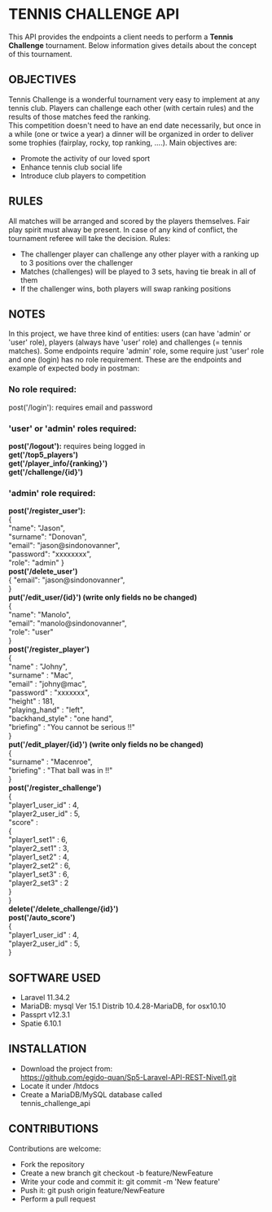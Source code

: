# TENNIS CHALLENGE API

This API provides the endpoints a client needs to perform a **Tennis Challenge** tournament. Below information gives details about the concept of this tournament.

## OBJECTIVES

Tennis Challenge is a wonderful tournament very easy to implement at any tennis club. Players can challenge each other
(with certain rules) and the results of those matches feed the ranking.                  
This competition doesn't need to have an end date necessarily, but once in a while (one or twice a year) a dinner will
be organized in order to deliver some trophies (fairplay, rocky, top ranking, ....). Main objectives are:
- Promote the activity of our loved sport
- Enhance tennis club social life             
- Introduce club players to competition


## RULES

All matches will be arranged and scored by the players themselves. Fair play spirit must alway be present.
In case of any kind of conflict, the tournament referee will take the decision. Rules:
- The challenger player can challenge any other player with a ranking up to 3 positions over the challenger
- Matches (challenges) will be played to 3 sets, having tie break in all of them            
- If the challenger wins, both players will swap ranking positions

## NOTES

In this project, we have three kind of entities: users (can have 'admin' or 'user' role), players (always have 'user' role) and challenges (= tennis matches). Some endpoints require 'admin' role, some require just 'user' role and one (login) has no role requirement. These are the endpoints and example of expected body in postman:

### No role required:
post('/login'): requires email and password

### 'user' or 'admin' roles required:  
**post('/logout'):** requires being logged in  
**get('/top5_players')**  
**get('/player_info/{ranking}')**  
**get('/challenge/{id}')**  


### 'admin' role required:  
**post('/register_user'):**    
    {  
    "name": "Jason",   
    "surname": "Donovan",  
    "email": "jason@sindonovanner",  
    "password": "xxxxxxxx",  
    "role": "admin"
    }  
**post('/delete_user')**  
    {
    "email": "jason@sindonovanner",  
    }  
**put('/edit_user/{id}') (write only fields no be changed)**    
    {  
    "name": "Manolo",   
    "email": "manolo@sindonovanner",  
    "role": "user"  
    }  
**post('/register_player')**  
    {  
    "name" : "Johny",  
    "surname" : "Mac",  
    "email" : "johny@mac",  
    "password" : "xxxxxxx",  
    "height" : 181,  
    "playing_hand" : "left",  
    "backhand_style" : "one hand",  
    "briefing" : "You cannot be serious !!"  
    }  
**put('/edit_player/{id}') (write only fields no be changed)**    
    {  
    "surname" : "Macenroe",  
    "briefing" : "That ball was in !!"  
    }  
**post('/register_challenge')**   
{  
"player1_user_id" : 4,  
"player2_user_id" : 5,  
"score" :   
    {  
         "player1_set1" : 6,  
        "player2_set1" : 3,  
        "player1_set2" : 4,  
        "player2_set2" : 6,  
        "player1_set3" : 6,  
        "player2_set3" : 2  
    }  
}  
**delete('/delete_challenge/{id}')**  
**post('/auto_score')**  
    {  
    "player1_user_id" : 4,  
    "player2_user_id" : 5,  
    }  
  
  
## SOFTWARE USED

- Laravel 11.34.2
- MariaDB: mysql  Ver 15.1 Distrib 10.4.28-MariaDB, for osx10.10
- Passprt v12.3.1
- Spatie 6.10.1

## INSTALLATION
- Download the project from:  
https://github.com/egido-quan/Sp5-Laravel-API-REST-Nivel1.git  
- Locate it under /htdocs  
- Create a MariaDB/MySQL database called  
tennis_challenge_api  

## CONTRIBUTIONS
Contributions are welcome:  

- Fork the repository  
- Create a new branch   git checkout -b feature/NewFeature  
- Write your code and commit it:   git commit -m 'New feature'  
- Push it:   git push origin feature/NewFeature  
- Perform a pull request  





